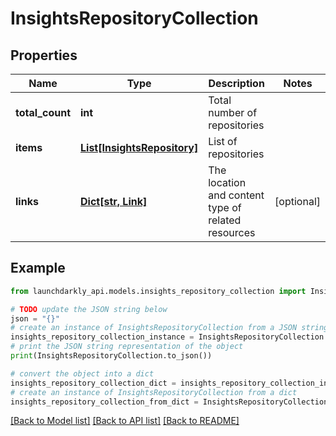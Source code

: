 # InsightsRepositoryCollection


## Properties

Name | Type | Description | Notes
------------ | ------------- | ------------- | -------------
**total_count** | **int** | Total number of repositories | 
**items** | [**List[InsightsRepository]**](InsightsRepository.md) | List of repositories | 
**links** | [**Dict[str, Link]**](Link.md) | The location and content type of related resources | [optional] 

## Example

```python
from launchdarkly_api.models.insights_repository_collection import InsightsRepositoryCollection

# TODO update the JSON string below
json = "{}"
# create an instance of InsightsRepositoryCollection from a JSON string
insights_repository_collection_instance = InsightsRepositoryCollection.from_json(json)
# print the JSON string representation of the object
print(InsightsRepositoryCollection.to_json())

# convert the object into a dict
insights_repository_collection_dict = insights_repository_collection_instance.to_dict()
# create an instance of InsightsRepositoryCollection from a dict
insights_repository_collection_from_dict = InsightsRepositoryCollection.from_dict(insights_repository_collection_dict)
```
[[Back to Model list]](../README.md#documentation-for-models) [[Back to API list]](../README.md#documentation-for-api-endpoints) [[Back to README]](../README.md)


